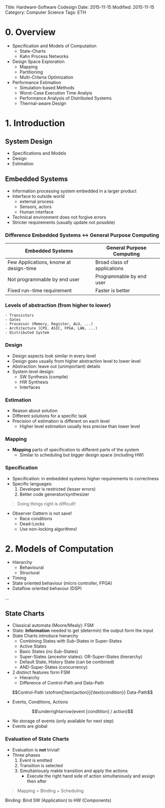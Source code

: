 Title: Hardware-Software Codesign
Date: 2015-11-15
Modified: 2015-11-15
Category: Computer Science
Tags: ETH

# 0. Overview

- Specification and Models of Computation
    - State-Charts
    - Kahn Process Networks
- Design Space Exploration
    - Mapping
    - Partitioning
    - Multi-Criteria Optimization
- Performance Estimation
    - Simulation-based Methods
    - Worst-Case Execution Time Analyis
    - Performance Analysis of Distributed Systems
    - Thermal-aware Design

# 1. Introduction

## System Design

- Specifications and Models
- Design
- Estimation

## Embedded Systems

- Information processing system embedded in a larger product
- Interface to outside world
    - external process
    - Sensors, actors
    - Human interface
- Technical environment does not forgive errors
- Stricter requirements (usually update not possible)

### Difference Embedded Systems &#8596; General Purpose Computing


| Embedded Systems                       | General Purpose Computing   |
|----------------------------------------|-----------------------------|
| Few Applications, knonw at design-time | Broad class of applications |
| Not programmable by end user           | Programmable by end user    |
| Fixed run-time requirement             | Faster is better            |



### Levels of abstraction (from higher to lower)
    - Transistors
    - Gates
    - Processor (Memory, Register, ALU, ...)
    - Architecture (CPU, ASIC, FPGA, LAN, ...)
    - Distributed System

### Design
- Design aspects look similar in every level
- Design goes usually from higher abstraction level to lower level
- Abstraction: leave out (unimportant) details
- System level design:
    - SW Synthesis (compile)
    - HW Synthesis
    - Interfaces

### Estimation
- Reason about solution
- Different solutions for a specific task
- Precision of estimation is different on each level
    - Higher level estimation usually less precise than lower level

### Mapping
- **Mapping** parts of specification to different parts of the system
    - Similar to scheduling but bigger design space (including HW)

### Specification
- Specification: in embedded systems higher requirements to correctness
- Specific languages:
    1. Developer is restricted (lesser errors)
    2. Better code generator/synthesizer

> Doing things right is difficult!

- Observer Oattern is not save!
    - Race conditions
    - Dead-Locks
    - Use non-locking algorithms!


# 2. Models of Computation

- Hierarchy
    - Behavioural
    - Structural
- Timing
- State oriented behaviour (micro controller, FPGA)
- Dataflow oriented behavour (DSP)

...

## State Charts

- Classical automata (Moore/Mealy): FSM
- State: **Information** needed to get (determin) the output form the input
- State Charts introduce hierarchy
    - Combining States with Sub-States in Super-States
    - Active States
    - Basic States (no Sub-States)
    - Super-States (ancestor states): OR-Super-States (hierarchy)
    - Default State, History State (can be combined)
    - AND-Super-States (concurrency)
- 2 distinct features form FSM
    - Hierarchy
    - Difference of Control-Path and Data-Path

$$Control-Path \xtofrom[\text{action}]{\text{condition}} Data-Path$$

- Events, Conditions, Actions

$$\underrightarrow{event [condtition] / action}$$

- No storage of events (only available for next step)
- Events are global

### Evaluation of State Charts

- Evaluation is **not** trivial!
- Three phases
    1. Event is emitted
    2. Transition is selected
    3. Simultaniously makte transition and apply the actions
        - Execute the right hand side of action simultaniously and assign then after



<!-- Week 05 - 14.10.15 -->

> Mapping = Binding + Scheduling

Binding: Bind SW (Application) to HW (Components)
